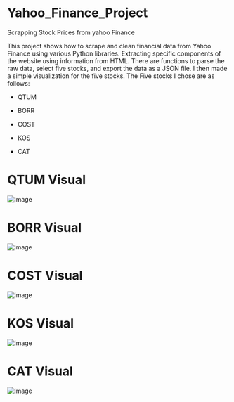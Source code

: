 # Yahoo_Finance_Project
 Scrapping Stock Prices from yahoo Finance


This project shows how to scrape and clean financial data from Yahoo Finance using various Python libraries. Extracting specific components of the website using information from HTML. There are functions to parse the raw data, select five stocks, and export the data as a JSON file. I then made a simple visualization for the five stocks. The Five stocks I chose are as follows:

- QTUM

- BORR

- COST

- KOS

- CAT

# **QTUM Visual**
![image](https://user-images.githubusercontent.com/117705408/233172350-a5b2e71d-be11-47b6-bcc4-e1999df0c8da.png)

# **BORR Visual**
![image](https://user-images.githubusercontent.com/117705408/233172465-9aabecbb-ce54-4168-ab11-a402d6034fb6.png)

# **COST Visual**
![image](https://user-images.githubusercontent.com/117705408/233172512-37976d1f-310a-4573-9f84-bbaab93215c0.png)

# **KOS Visual**
![image](https://user-images.githubusercontent.com/117705408/233172543-2acaf4b3-e22d-4d42-b9d7-556adef17a84.png)

# **CAT Visual**
![image](https://user-images.githubusercontent.com/117705408/233172578-2df1a851-69ec-4b83-9d5f-2dbd45ae8c64.png)










